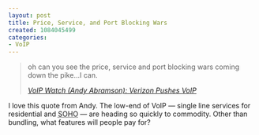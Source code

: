 ```yaml
--- 
layout: post
title: Price, Service, and Port Blocking Wars
created: 1084045499
categories: 
- VoIP
---
```

<blockquote>
oh can you see the price, service and port blocking wars coming down the pike...I can.</p><cite><a href="http://andyabramson.blogs.com/voipwatch/2004/05/verizon_to_pusk.html">VoIP Watch (Andy Abramson): Verizon Pushes VoIP</a></cite>
</blockquote>

<p>I love this quote from Andy. The low-end of VoIP &mdash; single line services for residential and <acronym title="Small Office Home Office">SOHO</acronym> &mdash; are heading so quickly to commodity. Other than bundling, what features will people pay for?</p>

